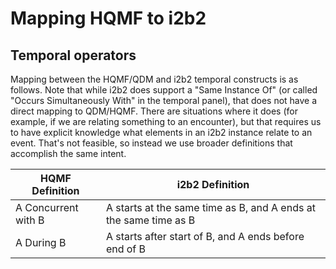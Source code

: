 # Mapping HQMF to i2b2

## Temporal operators
Mapping between the HQMF/QDM and i2b2 temporal constructs is as follows.  Note that while i2b2 does support a "Same Instance Of" (or called "Occurs Simultaneously With" in the temporal panel), that does not have a direct mapping to QDM/HQMF.  There are situations where it does (for example, if we are relating something to an encounter), but that requires us to have explicit knowledge what elements in an i2b2 instance relate to an event.  That's not feasible, so instead we use broader definitions that accomplish the same intent.

| HQMF Definition | i2b2 Definition |
| ----------------|-----------------|
| A Concurrent with B | A starts at the same time as B, and A ends at the same time as B |
| A During B | A starts after start of B, and A ends before end of B |